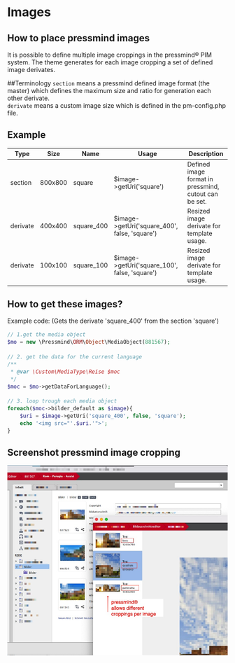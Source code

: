 # Images

## How to place pressmind images

It is possible to define multiple image croppings in the pressmind® PIM system.
The theme generates for each image cropping a set of defined image derivates.

##Terminology
```section``` means a pressmind defined image format (the master) which defines the maximum size and ratio 
for generation each other derivate.<br>
```derivate``` means a custom image size which is defined in the pm-config.php file. 

## Example

| Type | Size  | Name | Usage |Description |
| --- | --- | --- | --- | --- |
| section  | 800x800 | square     | $image->getUri('square') | Defined image format in pressmind, cutout can be set. 
| derivate | 400x400 | square_400 | $image->getUri('square_400', false, 'square')| Resized image derivate for template usage.
| derivate | 100x100 | square_100 | $image->getUri('square_100', false, 'square') | Resized image derivate for template usage.

## How to get these images?

Example code:
(Gets the derivate 'square_400' from the section 'square')
```php
// 1.get the media object
$mo = new \Pressmind\ORM\Object\MediaObject(881567);

// 2. get the data for the current language
/**
 * @var \Custom\MediaType\Reise $moc
 */
$moc = $mo->getDataForLanguage();

// 3. loop trough each media object
foreach($moc->bilder_default as $image){    
    $uri = $image->getUri('square_400', false, 'square');
    echo '<img src="'.$uri.'">';
}
```

## Screenshot pressmind image cropping
![Screenshot](assets/images-01.jpg)


